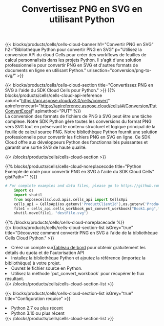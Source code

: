 ﻿---
title:  Convertissez PNG en SVG en utilisant Python
description:  Utilisation du SDK Cloud Aspose.Cells pour Python pour convertir un fichier au format PNG en fichier au format SVG.
kwords: Excel, Convert PNG to SVG, REST, Python
howto: How to convert PNG to SVG using Aspose.Cells Cloud Python library.
---
{{< blocks/products/cells/cells-cloud-banner h1="Convertir PNG en SVG" h2="Bibliothèque Python pour convertir PNG en SVG" p="Utilisez la conversion API du cloud Cells pour créer des workflows de feuilles de calcul personnalisés dans les projets Python. Il s\'agit d\'une solution professionnelle pour convertir PNG en SVG et d\'autres formats de documents en ligne en utilisant Python." urlsection="conversion/png-to-svg/" >}}

{{< blocks/products/cells/cells-cloud-section title="Convertissez PNG en SVG à l\'aide du SDK Cloud Cells pour Python." >}}
{{% blocks/products/cells/cells-cloud-api-reference apiurl="https://api.aspose.cloud/v3.0/cells/convert" apireferenceurl="https://apireference.aspose.cloud/cells/#/Conversion/PutConvertExcel" apimethod="PUT" %}}
<br/>
La conversion des formats de fichiers de PNG à SVG peut être une tâche complexe. Notre SDK Python gère toutes les conversions du format PNG vers SVG tout en préservant le contenu structurel et logique principal de la feuille de calcul source PNG. Notre bibliothèque Python fournit une solution professionnelle pour convertir les fichiers PNG en SVG en ligne. Ce SDK Cloud offre aux développeurs Python des fonctionnalités puissantes et garantit une sortie SVG de haute qualité.

{{< /blocks/products/cells/cells-cloud-section >}}

{{% blocks/products/cells/cells-cloud-noreplacecode title="Python Exemple de code pour convertir PNG en SVG à l\'aide du SDK Cloud Cells" gistPath="" %}}
 
```python
# For complete examples and data files, please go to https://github.com/aspose-cells-cloud/aspose-cells-cloud-python/
    import os
    import shutil
    from asposecellscloud.apis.cells_api import CellsApi
    cells_api = CellsApi(os.getenv('ProductClientId'),os.getenv('ProductClientSecret'))
    file1 = cells_api.cells_workbook_put_convert_workbook("Book1.png",format="svg")
    shutil.move(file1, "destFile.svg")     
```
 
{{% /blocks/products/cells/cells-cloud-noreplacecode %}}
<br/>
{{< blocks/products/cells/cells-cloud-section-list isGrey="true" title="Découvrez comment convertir PNG en SVG à l\'aide de la bibliothèque Cells Cloud Python." >}}
<li> Créez un compte sur<a href="https://dashboard.aspose.cloud/">Tableau de bord</a> pour obtenir gratuitement les détails du quota et de l'autorisation API</li>
<li>Installez la bibliothèque Python et ajoutez la référence (importez la bibliothèque) à votre projet.</li>
<li>Ouvrez le fichier source en Python.</li>
<li>Utilisez la méthode `put_convert_workbook` pour récupérer le flux résultant.</li>
{{< /blocks/products/cells/cells-cloud-section-list >}}

{{< blocks/products/cells/cells-cloud-section-list isGrey="true" title="Configuration requise" >}}
<li>Python 2.7 ou plus récent</li>
<li>Python 3.10 ou plus récent</li>
{{< /blocks/products/cells/cells-cloud-section-list >}}
